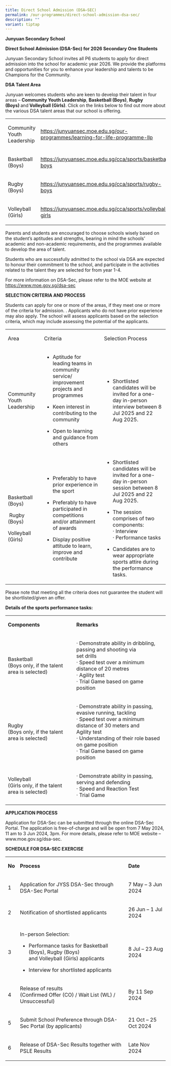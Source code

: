 ```yaml
---
title: Direct School Admission (DSA–SEC)
permalink: /our-programmes/direct-school-admission-dsa-sec/
description: ""
variant: tiptap
---
```

<p><strong>Junyuan Secondary School</strong>
</p>
<p><strong>Direct School Admission (DSA-Sec) for 2026 Secondary One Students</strong>
</p>
<p>Junyuan Secondary School invites all P6 students to apply for direct admission
into the school for academic year 2026. We provide the platforms and opportunities
for you to enhance your leadership and talents to be Champions for the
Community.</p>
<p><strong>DSA Talent Area</strong>
</p>
<p>Junyuan welcomes students who are keen to develop their talent in four
areas –&nbsp;<strong>Community Youth Leadership</strong>,&nbsp;<strong>Basketball (Boys)</strong>,&nbsp;<strong>Rugby (Boys)&nbsp;</strong>and<strong>&nbsp;Volleyball (Girls)</strong>.&nbsp;Click
on the links below to find out more about the various DSA talent areas
that our school is offering.</p>
<table style="minWidth: 50px">
<colgroup>
<col>
<col>
</colgroup>
<tbody>
<tr>
<td rowspan="1" colspan="1">
<p>Community Youth Leadership</p>
</td>
<td rowspan="1" colspan="1">
<p><a href="/our-programmes/learning-for-life-programme-llp" rel="noopener noreferrer nofollow" target=""><u>https://junyuansec.moe.edu.sg/our-programmes/learning-for-life-programme-llp</u></a>
</p>
</td>
</tr>
<tr>
<td rowspan="1" colspan="1">
<p>Basketball (Boys)</p>
</td>
<td rowspan="1" colspan="1">
<p><a href="/cca/sports/basketball-boys" rel="noopener noreferrer nofollow" target="_blank"><u>https://junyuansec.moe.edu.sg/cca/sports/basketball-boys</u></a>
</p>
</td>
</tr>
<tr>
<td rowspan="1" colspan="1">
<p>Rugby (Boys)</p>
</td>
<td rowspan="1" colspan="1">
<p><a href="/cca/sports/rugby-boys" rel="noopener noreferrer nofollow" target="_blank"><u>https://junyuansec.moe.edu.sg/cca/sports/rugby-boys</u></a>
</p>
</td>
</tr>
<tr>
<td rowspan="1" colspan="1">
<p>Volleyball (Girls)</p>
</td>
<td rowspan="1" colspan="1">
<p><a href="/cca/sports/volleyball-girls" rel="noopener noreferrer nofollow" target="_blank"><u>https://junyuansec.moe.edu.sg/cca/sports/volleyball-girls</u></a>
</p>
</td>
</tr>
</tbody>
</table>
<p>Parents and students are encouraged to choose schools wisely based on
the student’s aptitudes and strengths, bearing in mind the schools’ academic
and non-academic requirements, and the programmes available to develop
the area of talent.</p>
<p>Students who are successfully admitted to the school via DSA are expected
to honour their commitment to the school, and participate in the activities
related to the talent they are selected for from year 1-4.</p>
<p>For more information on DSA-Sec, please refer to the MOE website at&nbsp;
<a href="https://www.moe.gov.sg/dsa-sec" rel="noopener" target="_blank"><u>https://www.moe.gov.sg/dsa-sec</u>
</a>
<br>
</p>
<p><strong>SELECTION CRITERIA AND PROCESS</strong>
</p>
<p>Students can apply for one or more of the areas, if they meet one or more
of the criteria for admission.&nbsp;. Applicants who do not have prior
experience may also apply. The school will assess applicants based on the
selection criteria, which may include assessing the potential of the applicants.</p>
<table style="minWidth: 75px">
<colgroup>
<col>
<col>
<col>
</colgroup>
<tbody>
<tr>
<td rowspan="1" colspan="1">
<p>Area</p>
</td>
<td rowspan="1" colspan="1">
<p>Criteria</p>
</td>
<td rowspan="1" colspan="1">
<p>Selection Process</p>
</td>
</tr>
<tr>
<td rowspan="1" colspan="1">
<p>Community Youth Leadership</p>
</td>
<td rowspan="1" colspan="1">
<p></p>
<ul data-tight="true" class="tight">
<li>
<p>Aptitude for leading teams in community service/ improvement projects
and programmes</p>
</li>
</ul>
<p></p>
<p></p>
<ul data-tight="true" class="tight">
<li>
<p>Keen interest in contributing to the community</p>
</li>
</ul>
<p></p>
<p></p>
<ul data-tight="true" class="tight">
<li>
<p>Open to learning and guidance from others</p>
</li>
</ul>
<p></p>
</td>
<td rowspan="1" colspan="1">
<p></p>
<ul data-tight="true" class="tight">
<li>
<p>Shortlisted candidates will be invited for a one-day in-person interview
between 8 Jul 2025 and 22 Aug 2025.</p>
</li>
</ul>
<p></p>
</td>
</tr>
<tr>
<td rowspan="1" colspan="1">
<p>Basketball (Boys)</p>
<p>&nbsp;Rugby (Boys)&nbsp;</p>
<p>Volleyball (Girls)</p>
</td>
<td rowspan="1" colspan="1">
<p></p>
<ul data-tight="true" class="tight">
<li>
<p>Preferably to have prior experience in the sport</p>
</li>
</ul>
<p></p>
<p></p>
<p></p>
<p></p>
<p></p>
<ul data-tight="true" class="tight">
<li>
<p>Preferably to have participated in competitions and/or attainment of awards</p>
</li>
</ul>
<p></p>
<p></p>
<ul data-tight="true" class="tight">
<li>
<p>Display positive attitude to learn, improve and contribute</p>
</li>
</ul>
<p></p>
</td>
<td rowspan="1" colspan="1">
<p></p>
<ul data-tight="true" class="tight">
<li>
<p>Shortlisted candidates will be invited for a one-day in-person session
between 8 Jul 2025 and 22 Aug 2025.</p>
</li>
</ul>
<p></p>
<p></p>
<ul data-tight="true" class="tight">
<li>
<p>The session comprises of two components:
<br>· Interview
<br>· Performance tasks</p>
<p></p>
<p></p>
</li>
<li>
<p>Candidates are to wear appropriate sports attire during the performance
tasks.</p>
<p></p>
</li>
</ul>
</td>
</tr>
</tbody>
</table>
<p>Please note that meeting all the criteria does not guarantee the student
will be shortlisted/given an offer.</p>
<p><strong>Details of the sports performance tasks:<br></strong>
</p>
<table style="minWidth: 50px">
<colgroup>
<col>
<col>
</colgroup>
<tbody>
<tr>
<td rowspan="1" colspan="1">
<p><strong>Components</strong>
</p>
</td>
<td rowspan="1" colspan="1">
<p><strong>Remarks</strong>
</p>
</td>
</tr>
<tr>
<td rowspan="1" colspan="1">
<p>Basketball
<br>(Boys only, if the talent area is selected)</p>
</td>
<td rowspan="1" colspan="1">
<p>· Demonstrate ability in dribbling, passing and shooting via
<br>set drills
<br>· Speed test over a minimum distance of 20 metres
<br>· Agility test
<br>· Trial Game based on game position</p>
</td>
</tr>
<tr>
<td rowspan="1" colspan="1">
<p>Rugby
<br>(Boys only, if the talent area is selected)</p>
</td>
<td rowspan="1" colspan="1">
<p>· Demonstrate ability in passing, evasive running, tackling
<br>· Speed test over a minimum distance of 30 meters and
<br>Agility test
<br>· Understanding of their role based on game position
<br>· Trial Game based on game position</p>
</td>
</tr>
<tr>
<td rowspan="1" colspan="1">
<p>Volleyball
<br>(Girls only, if the talent area is selected)</p>
</td>
<td rowspan="1" colspan="1">
<p>· Demonstrate ability in passing, serving and defending
<br>· Speed and Reaction Test
<br>· Trial Game</p>
</td>
</tr>
</tbody>
</table>
<p><strong>APPLICATION PROCESS</strong>
</p>
<p>Application for DSA-Sec can be submitted through the online DSA-Sec Portal.
The application is free-of-charge and will be open from 7 May 2024, 11
am to 3 Jun 2024, 3pm. For more details, please refer to MOE website –
<a rel="noopener noreferrer nofollow" target="_blank">www.moe.gov.sg/dsa-sec</a>.</p>
<p><strong>SCHEDULE FOR DSA-SEC EXERCISE<br></strong>
</p>
<table style="minWidth: 75px">
<colgroup>
<col>
<col>
<col>
</colgroup>
<tbody>
<tr>
<td rowspan="1" colspan="1">
<p><strong>No</strong>
</p>
</td>
<td rowspan="1" colspan="1">
<p><strong>Process</strong>
</p>
</td>
<td rowspan="1" colspan="1">
<p><strong>Date</strong>
</p>
</td>
</tr>
<tr>
<td rowspan="1" colspan="1">
<p>1</p>
</td>
<td rowspan="1" colspan="1">
<p>Application for JYSS DSA-Sec through DSA-Sec Portal</p>
</td>
<td rowspan="1" colspan="1">
<p>7 May – 3 Jun 2024</p>
</td>
</tr>
<tr>
<td rowspan="1" colspan="1">
<p>2</p>
</td>
<td rowspan="1" colspan="1">
<p>Notification of shortlisted applicants</p>
</td>
<td rowspan="1" colspan="1">
<p>26 Jun – 1 Jul 2024&nbsp;</p>
</td>
</tr>
<tr>
<td rowspan="1" colspan="1">
<p>3</p>
</td>
<td rowspan="1" colspan="1">
<p>In-person Selection:</p>
<ul data-tight="true" class="tight">
<li>
<p>Performance tasks for Basketball (Boys), Rugby (Boys)
<br>and Volleyball (Girls) applicants</p>
</li>
<li>
<p>Interview for shortlisted applicants</p>
</li>
</ul>
</td>
<td rowspan="1" colspan="1">
<p>8 Jul – 23 Aug 2024</p>
</td>
</tr>
<tr>
<td rowspan="1" colspan="1">
<p>4</p>
</td>
<td rowspan="1" colspan="1">
<p>Release of results
<br>(Confirmed Offer (CO) / Wait List (WL) / Unsuccessful)</p>
</td>
<td rowspan="1" colspan="1">
<p>By 11 Sep 2024</p>
</td>
</tr>
<tr>
<td rowspan="1" colspan="1">
<p>5</p>
</td>
<td rowspan="1" colspan="1">
<p>Submit School Preference through DSA-Sec Portal (by applicants)</p>
</td>
<td rowspan="1" colspan="1">
<p>21 Oct – 25 Oct 2024</p>
</td>
</tr>
<tr>
<td rowspan="1" colspan="1">
<p>6</p>
</td>
<td rowspan="1" colspan="1">
<p>Release of DSA-Sec Results together with PSLE Results</p>
</td>
<td rowspan="1" colspan="1">
<p>Late Nov 2024</p>
</td>
</tr>
</tbody>
</table>
<p></p>